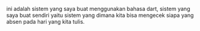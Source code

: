 ini adalah sistem yang saya buat menggunakan bahasa dart, sistem yang saya buat sendiri yaitu sistem yang dimana kita bisa mengecek siapa yang absen pada hari yang kita tulis.
